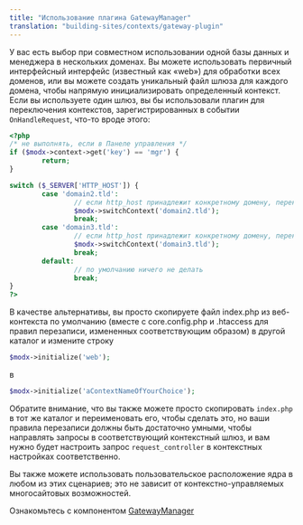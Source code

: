 ```yaml
---
title: "Использование плагина GatewayManager"
translation: "building-sites/contexts/gateway-plugin"
---
```


У вас есть выбор при совместном использовании одной базы данных и менеджера в нескольких доменах. Вы можете использовать первичный интерфейсный интерфейс (известный как «web») для обработки всех доменов, или вы можете создать уникальный файл шлюза для каждого домена, чтобы напрямую инициализировать определенный контекст. Если вы используете один шлюз, вы бы использовали плагин для переключения контекстов, зарегистрированных в событии `OnHandleRequest`, что-то вроде этого:

``` php
<?php
/* не выполнять, если в Панеле управления */
if ($modx->context->get('key') == 'mgr') {
        return;
}

switch ($_SERVER['HTTP_HOST']) {
        case 'domain2.tld':
                // если http_host принадлежит конкретному домену, переключить контекст
                $modx->switchContext('domain2.tld');
                break;
        case 'domain3.tld':
                // если http_host принадлежит конкретному домену, переключить контекст
                $modx->switchContext('domain3.tld');
                break;
        default:
                // по умолчанию ничего не делать
                break;
}
?>
```

В качестве альтернативы, вы просто скопируете файл index.php из веб-контекста по умолчанию (вместе с core.config.php и .htaccess для правил перезаписи, измененных соответствующим образом) в другой каталог и измените строку

``` php
$modx->initialize('web');
```

в

``` php
$modx->initialize('aContextNameOfYourChoice');
```

Обратите внимание, что вы также можете просто скопировать `index.php` в тот же каталог и переименовать его, чтобы сделать это, но ваши правила перезаписи должны быть достаточно умными, чтобы направлять запросы в соответствующий контекстный шлюз, и вам нужно будет настроить запрос `request_controller` в контекстных настройках соответственно.

Вы также можете использовать пользовательское расположение ядра в любом из этих сценариев; это не зависит от контекстно-управляемых многосайтовых возможностей.

Ознакомьтесь с компонентом [GatewayManager](extras/gatewaymanager)
